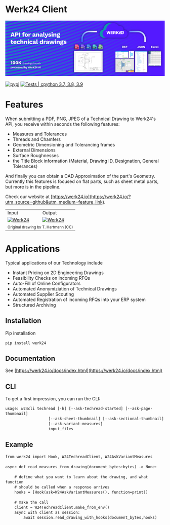 # Werk24 Client
<p align="center">
  <p align="center">
    <a href="https://werk24.io/?utm_source=github&utm_medium=logo" target="_blank">
      <img src="https://github.com/W24-Service-GmbH/.github/blob/main/profile/Werk24_banner_GitHub.png?raw=true" alt="Werk24">
    </a>
  </p>
</p>

[![pypi](https://img.shields.io/pypi/v/werk24.svg)](https://pypi.python.org/pypi/werk24)
[![Tests | cpython 3.7, 3.8, 3.9](https://github.com/W24-Service-GmbH/werk24-python/actions/workflows/python-test.yml/badge.svg)](https://github.com/W24-Service-GmbH/werk24-python/actions/workflows/python-test.yml)



# Features
When submitting a PDF, PNG, JPEG of a Technical Drawing to Werk24's API, you receive within seconds
the following features:

- Measures and Tolerances
- Threads and Chamfers
- Geometric Dimensioning and Tolerancing frames
- External Dimensions
- Surface Roughnesses
- the Title Block information (Material, Drawing ID, Designation, General Tolerances)

And finally you can obtain a CAD Approximation of the part's Geometry.
Currently this features is focused on flat parts, such as sheet metal parts, but more is in the pipeline.

Check our website at [https://werk24.io](https://werk24.io/?utm_source=github&utm_medium=feature_link).


<table style="width:100%">
<tr>
<td>
Input
</td>
<td>
Output
</td>
</tr>
<tr>
<td style="width:50%">
    <a href="https://werk24.io/?utm_source=github&utm_medium=drawing_input" target="_blank">
      <img src="https://docs.werk24.io/img/drawing_input.png" alt="Werk24" style="max-height:200px">
    </a>
</td>
<td style="width:50%">
    <a href="https://werk24.io/?utm_source=github&utm_medium=drawing_output" target="_blank">
      <img src="https://docs.werk24.io/img/drawing_output.png" alt="Werk24" style="max-height:200px">
    </a>
</td>
</tr>
<tr>
<td colspan="2">
    <small>Original drawing by T. Hartmann (CC)</small>
</td>
</tr>
</table>



# Applications
Typical applications of our Technology include

- Instant Pricing on 2D Engineering Drawings
- Feasibility Checks on incoming RFQs
- Auto-Fill of Online Configurators
- Automated Anonymiziation of Technical Drawings
- Automated Supplier Scouting
- Automated Registration of incoming RFQs into your ERP system
- Structured Archiving

## Installation

Pip installation

    pip install werk24

## Documentation

See [https://werk24.io/docs/index.html](https://werk24.io/docs/index.html)

## CLI

To get a first impression, you can run the CLI:

    usage: w24cli techread [-h] [--ask-techread-started] [--ask-page-thumbnail]
                       [--ask-sheet-thumbnail] [--ask-sectional-thumbnail]
                       [--ask-variant-measures]
                       input_files

## Example

    from werk24 import Hook, W24TechreadClient, W24AskVariantMeasures

    async def read_measures_from_drawing(document_bytes:bytes) -> None:

        # define what you want to learn about the drawing, and what function
        # should be called when a response arrives
        hooks = [Hook(ask=W24AskVariantMeasures(), function=print)]

        # make the call
        client = W24TechreadClient.make_from_env()
        async with client as session:
            await session.read_drawing_with_hooks(document_bytes,hooks)
